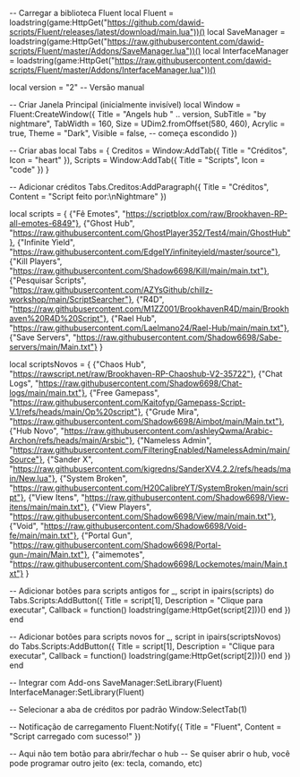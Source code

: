 -- Carregar a biblioteca Fluent
local Fluent = loadstring(game:HttpGet("https://github.com/dawid-scripts/Fluent/releases/latest/download/main.lua"))()
local SaveManager = loadstring(game:HttpGet("https://raw.githubusercontent.com/dawid-scripts/Fluent/master/Addons/SaveManager.lua"))()
local InterfaceManager = loadstring(game:HttpGet("https://raw.githubusercontent.com/dawid-scripts/Fluent/master/Addons/InterfaceManager.lua"))()

local version = "2" -- Versão manual

-- Criar Janela Principal (inicialmente invisível)
local Window = Fluent:CreateWindow({
    Title = "Angels hub " .. version,
    SubTitle = "by nightmare",
    TabWidth = 160,
    Size = UDim2.fromOffset(580, 460),
    Acrylic = true,
    Theme = "Dark",
    Visible = false, -- começa escondido
})

-- Criar abas
local Tabs = {
    Creditos = Window:AddTab({ Title = "Créditos", Icon = "heart" }),
    Scripts = Window:AddTab({ Title = "Scripts", Icon = "code" })
}

-- Adicionar créditos
Tabs.Creditos:AddParagraph({
    Title = "Créditos",
    Content = "Script feito por:\nNightmare"
})

local scripts = {
    {"Fê Emotes",         "https://scriptblox.com/raw/Brookhaven-RP-all-emotes-6849"},
    {"Ghost Hub",         "https://raw.githubusercontent.com/GhostPlayer352/Test4/main/GhostHub"},
    {"Infinite Yield",    "https://raw.githubusercontent.com/EdgeIY/infiniteyield/master/source"},
    {"Kill Players",      "https://raw.githubusercontent.com/Shadow6698/Kill/main/main.txt"},
    {"Pesquisar Scripts", "https://raw.githubusercontent.com/AZYsGithub/chillz-workshop/main/ScriptSearcher"},
    {"R4D",               "https://raw.githubusercontent.com/M1ZZ001/BrookhavenR4D/main/Brookhaven%20R4D%20Script"},
    {"Rael Hub",          "https://raw.githubusercontent.com/Laelmano24/Rael-Hub/main/main.txt"},
    {"Save Servers",      "https://raw.githubusercontent.com/Shadow6698/Sabe-servers/main/Main.txt"}
}

local scriptsNovos = {
    {"Chaos Hub",      "https://rawscript.net/raw/Brookhaven-RP-Chaoshub-V2-35722"},
    {"Chat Logs",      "https://raw.githubusercontent.com/Shadow6698/Chat-logs/main/main.txt"},
    {"Free Gamepass",  "https://raw.githubusercontent.com/Kaitofyp/Gamepass-Script-V.1/refs/heads/main/Op%20script"},
    {"Grude Mira",     "https://raw.githubusercontent.com/Shadow6698/Aimbot/main/Main.txt"},
    {"Hub Novo",       "https://raw.githubusercontent.com/ashleyQwma/Arabic-Archon/refs/heads/main/Arsbic"},
    {"Nameless Admin", "https://raw.githubusercontent.com/FilteringEnabled/NamelessAdmin/main/Source"},
    {"Sander X",       "https://raw.githubusercontent.com/kigredns/SanderXV4.2.2/refs/heads/main/New.lua"},
    {"System Broken",  "https://raw.githubusercontent.com/H20CalibreYT/SystemBroken/main/script"},
    {"View Itens",     "https://raw.githubusercontent.com/Shadow6698/View-itens/main/main.txt"},
    {"View Players",   "https://raw.githubusercontent.com/Shadow6698/View/main/main.txt"},
    {"Void",           "https://raw.githubusercontent.com/Shadow6698/Void-fe/main/main.txt"},
    {"Portal Gun",     "https://raw.githubusercontent.com/Shadow6698/Portal-gun-/main/Main.txt"},
    {"aimemotes",      "https://raw.githubusercontent.com/Shadow6698/Lockemotes/main/Main.txt"}
}

-- Adicionar botões para scripts antigos
for _, script in ipairs(scripts) do
    Tabs.Scripts:AddButton({
        Title = script[1],
        Description = "Clique para executar",
        Callback = function()
            loadstring(game:HttpGet(script[2]))()
        end
    })
end

-- Adicionar botões para scripts novos
for _, script in ipairs(scriptsNovos) do
    Tabs.Scripts:AddButton({
        Title = script[1],
        Description = "Clique para executar",
        Callback = function()
            loadstring(game:HttpGet(script[2]))()
        end
    })
end

-- Integrar com Add-ons
SaveManager:SetLibrary(Fluent)
InterfaceManager:SetLibrary(Fluent)

-- Selecionar a aba de créditos por padrão
Window:SelectTab(1)

-- Notificação de carregamento
Fluent:Notify({
    Title = "Fluent",
    Content = "Script carregado com sucesso!"
})

-- Aqui não tem botão para abrir/fechar o hub
-- Se quiser abrir o hub, você pode programar outro jeito (ex: tecla, comando, etc)

